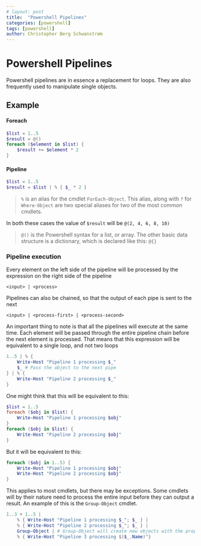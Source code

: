 ```yaml
---
# layout: post
title:  "Powershell Pipelines"
categories: [powershell]
tags: [powershell]
author: Christopher Berg Schwanstrøm
---
```


# Powershell Pipelines

Powershell pipelines are in essence a replacement for loops. They are also frequently used to manipulate single objects.

## Example

#### Foreach
```powershell
$list = 1..5
$result = @()
foreach ($element in $list) {
    $result += $element * 2
}
```

#### Pipeline
```powershell
$list = 1..5
$result = $list | % { $_ * 2 }
```

> `%` is an alias for the cmdlet `ForEach-Object`. This alias, along with `?` for `Where-Object` are two special aliases for two of the most common cmdlets.

In both these cases the value of `$result` will be `@(2, 4, 6, 8, 10)`

> `@()` is the Powershell syntax for a list, or array. The other basic data structure is a dictionary, which is declared like this: `@{}`

### Pipeline execution

Every element on the left side of the pipeline will be processed by the expression on the right side of the pipeline

`<input> | <process>`

Pipelines can also be chained, so that the output of each pipe is sent to the next

`<input> | <process-first> | <process-second>`

An important thing to note is that all the pipelines will execute at the same time. Each element will be passed through the entire pipeline chain before the next element is processed. That means that this expression will be equivalent to a single loop, and not two loops

```powershell
1..5 | % {
    Write-Host "Pipeline 1 processing $_"
    $_ # Pass the object to the next pipe
} | % {
    Write-Host "Pipeline 2 processing $_"
}
```

One might think that this will be equivalent to this:
```powershell
$list = 1..5
foreach ($obj in $list) {
    Write-Host "Pipeline 1 processing $obj"
}
foreach ($obj in $list) {
    Write-Host "Pipeline 2 processing $obj"
}
```

But it will be equivalent to this:
```powershell
foreach ($obj in 1..5) {
    Write-Host "Pipeline 1 processing $obj"
    Write-Host "Pipeline 2 processing $obj"
}
```

This applies to most cmdlets, but there may be exceptions. Some cmdlets will by their nature need to process the entire input before they can output a result. An example of this is the `Group-Object` cmdlet.

```powershell
1..3 + 1..5 |
    % { Write-Host "Pipeline 1 processing $_"; $_ } |
    % { Write-Host "Pipeline 2 processing $_"; $_ } |
    Group-Object | # Group-Object will create new objects with the properties Name, Count and Group
    % { Write-Host "Pipeline 3 processing $($_.Name)"}
```
